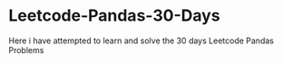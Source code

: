 # Leetcode-Pandas-30-Days
Here i have attempted to learn and solve the 30 days Leetcode Pandas Problems  
